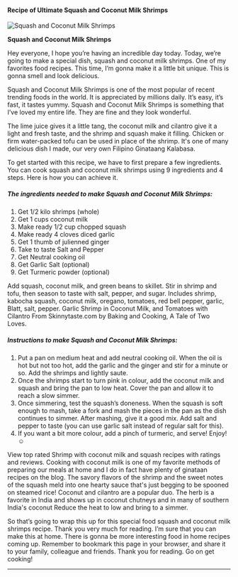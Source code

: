             

#### Recipe of Ultimate Squash and Coconut Milk Shrimps

![Squash and Coconut Milk Shrimps](https://img-global.cpcdn.com/recipes/0ba41160bda553f0/751x532cq70/squash-and-coconut-milk-shrimps-recipe-main-photo.jpg)

**Squash and Coconut Milk Shrimps**

Hey everyone, I hope you’re having an incredible day today. Today, we’re going to make a special dish, squash and coconut milk shrimps. One of my favorites food recipes. This time, I’m gonna make it a little bit unique. This is gonna smell and look delicious.

Squash and Coconut Milk Shrimps is one of the most popular of recent trending foods in the world. It is appreciated by millions daily. It’s easy, it’s fast, it tastes yummy. Squash and Coconut Milk Shrimps is something that I’ve loved my entire life. They are fine and they look wonderful.

The lime juice gives it a little tang, the coconut milk and cilantro give it a light and fresh taste, and the shrimp and squash make it filling. Chicken or firm water-packed tofu can be used in place of the shrimp. It's one of many delicious dish I made, our very own Filipino Ginataang Kalabasa.

To get started with this recipe, we have to first prepare a few ingredients. You can cook squash and coconut milk shrimps using 9 ingredients and 4 steps. Here is how you can achieve it.

##### The ingredients needed to make Squash and Coconut Milk Shrimps:

1.  Get 1/2 kilo shrimps (whole)
2.  Get 1 cups coconut milk
3.  Make ready 1/2 cup chopped squash
4.  Make ready 4 cloves diced garlic
5.  Get 1 thumb of julienned ginger
6.  Take to taste Salt and Pepper
7.  Get Neutral cooking oil
8.  Get Garlic Salt (optional)
9.  Get Turmeric powder (optional)

Add squash, coconut milk, and green beans to skillet. Stir in shrimp and tofu, then season to taste with salt, pepper, and sugar. Includes shrimp, kabocha squash, coconut milk, oregano, tomatoes, red bell pepper, garlic, Blatt, salt, pepper. Garlic Shrimp in Coconut Milk, and Tomatoes with Cilantro From Skinnytaste.com by Baking and Cooking, A Tale of Two Loves.

##### Instructions to make Squash and Coconut Milk Shrimps:

1.  Put a pan on medium heat and add neutral cooking oil. When the oil is hot but not too hot, add the garlic and the ginger and stir for a minute or so. Add the shrimps and lightly saute.
2.  Once the shrimps start to turn pink in colour, add the coconut milk and squash and bring the pan to low heat. Cover the pan and allow it to reach a slow simmer.
3.  Once simmering, test the squash’s doneness. When the squash is soft enough to mash, take a fork and mash the pieces in the pan as the dish continues to simmer. After mashing, give it a good mix. Add salt and pepper to taste (you can use garlic salt instead of regular salt for this).
4.  If you want a bit more colour, add a pinch of turmeric, and serve! Enjoy! ☺️

View top rated Shrimp with coconut milk and squash recipes with ratings and reviews. Cooking with coconut milk is one of my favorite methods of preparing our meals at home and I do in fact have plenty of ginataan recipes on the blog. The savory flavors of the shrimp and the sweet notes of the squash meld into one hearty sauce that's just begging to be spooned on steamed rice! Coconut and cilantro are a popular duo. The herb is a favorite in India and shows up in coconut chutneys and in many of southern India's coconut Reduce the heat to low and bring to a simmer.

So that’s going to wrap this up for this special food squash and coconut milk shrimps recipe. Thank you very much for reading. I’m sure that you can make this at home. There is gonna be more interesting food in home recipes coming up. Remember to bookmark this page in your browser, and share it to your family, colleague and friends. Thank you for reading. Go on get cooking!

* * *